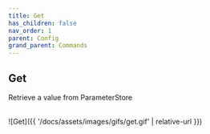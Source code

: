 ```yaml
---
title: Get
has_children: false
nav_order: 1
parent: Config
grand_parent: Commands
---
```


## Get

Retrieve a value from ParameterStore

<br/>![Get]({{ '/docs/assets/images/gifs/get.gif' | relative-url }})<br/>